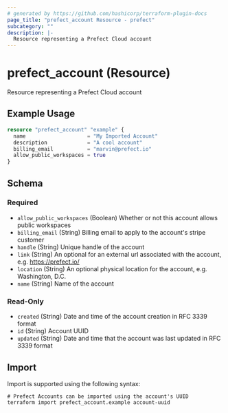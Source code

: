 ```yaml
---
# generated by https://github.com/hashicorp/terraform-plugin-docs
page_title: "prefect_account Resource - prefect"
subcategory: ""
description: |-
  Resource representing a Prefect Cloud account
---
```


# prefect_account (Resource)

Resource representing a Prefect Cloud account

## Example Usage

```terraform
resource "prefect_account" "example" {
  name                    = "My Imported Account"
  description             = "A cool account"
  billing_email           = "marvin@prefect.io"
  allow_public_workspaces = true
}
```

<!-- schema generated by tfplugindocs -->
## Schema

### Required

- `allow_public_workspaces` (Boolean) Whether or not this account allows public workspaces
- `billing_email` (String) Billing email to apply to the account's stripe customer
- `handle` (String) Unique handle of the account
- `link` (String) An optional for an external url associated with the account, e.g. https://prefect.io/
- `location` (String) An optional physical location for the account, e.g. Washington, D.C.
- `name` (String) Name of the account

### Read-Only

- `created` (String) Date and time of the account creation in RFC 3339 format
- `id` (String) Account UUID
- `updated` (String) Date and time that the account was last updated in RFC 3339 format

## Import

Import is supported using the following syntax:

```shell
# Prefect Accounts can be imported using the account's UUID
terraform import prefect_account.example account-uuid
```
